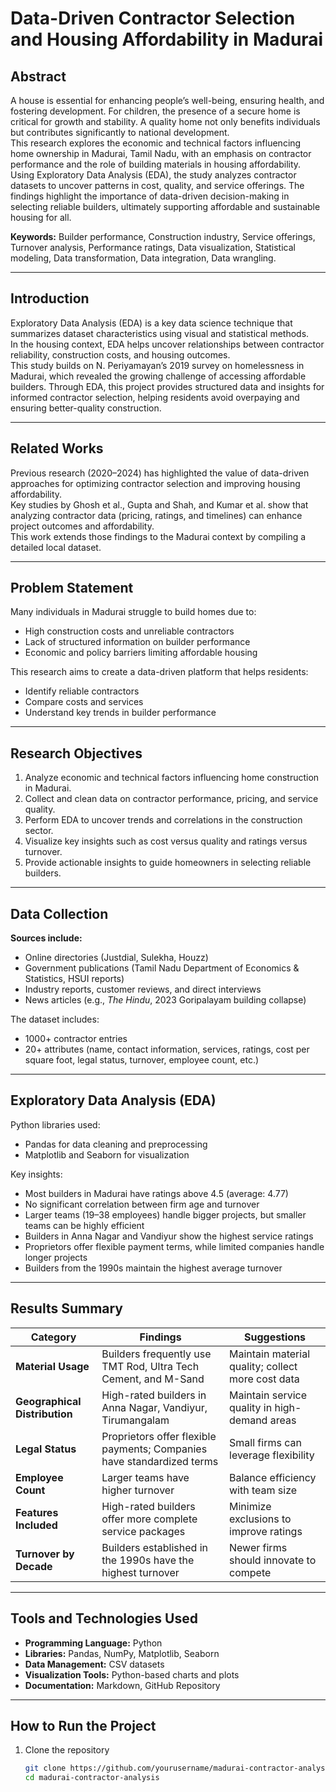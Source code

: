 # Data-Driven Contractor Selection and Housing Affordability in Madurai

## Abstract
A house is essential for enhancing people’s well-being, ensuring health, and fostering development. For children, the presence of a secure home is critical for growth and stability. A quality home not only benefits individuals but contributes significantly to national development.  
This research explores the economic and technical factors influencing home ownership in Madurai, Tamil Nadu, with an emphasis on contractor performance and the role of building materials in housing affordability.  
Using Exploratory Data Analysis (EDA), the study analyzes contractor datasets to uncover patterns in cost, quality, and service offerings. The findings highlight the importance of data-driven decision-making in selecting reliable builders, ultimately supporting affordable and sustainable housing for all.

**Keywords:** Builder performance, Construction industry, Service offerings, Turnover analysis, Performance ratings, Data visualization, Statistical modeling, Data transformation, Data integration, Data wrangling.

---

## Introduction
Exploratory Data Analysis (EDA) is a key data science technique that summarizes dataset characteristics using visual and statistical methods.  
In the housing context, EDA helps uncover relationships between contractor reliability, construction costs, and housing outcomes.  
This study builds on N. Periyamayan’s 2019 survey on homelessness in Madurai, which revealed the growing challenge of accessing affordable builders. Through EDA, this project provides structured data and insights for informed contractor selection, helping residents avoid overpaying and ensuring better-quality construction.

---

## Related Works
Previous research (2020–2024) has highlighted the value of data-driven approaches for optimizing contractor selection and improving housing affordability.  
Key studies by Ghosh et al., Gupta and Shah, and Kumar et al. show that analyzing contractor data (pricing, ratings, and timelines) can enhance project outcomes and affordability.  
This work extends those findings to the Madurai context by compiling a detailed local dataset.

---

## Problem Statement
Many individuals in Madurai struggle to build homes due to:
- High construction costs and unreliable contractors  
- Lack of structured information on builder performance  
- Economic and policy barriers limiting affordable housing  

This research aims to create a data-driven platform that helps residents:
- Identify reliable contractors  
- Compare costs and services  
- Understand key trends in builder performance  

---

## Research Objectives
1. Analyze economic and technical factors influencing home construction in Madurai.  
2. Collect and clean data on contractor performance, pricing, and service quality.  
3. Perform EDA to uncover trends and correlations in the construction sector.  
4. Visualize key insights such as cost versus quality and ratings versus turnover.  
5. Provide actionable insights to guide homeowners in selecting reliable builders.  

---

## Data Collection
**Sources include:**
- Online directories (Justdial, Sulekha, Houzz)  
- Government publications (Tamil Nadu Department of Economics & Statistics, HSUI reports)  
- Industry reports, customer reviews, and direct interviews  
- News articles (e.g., *The Hindu*, 2023 Goripalayam building collapse)  

The dataset includes:
- 1000+ contractor entries  
- 20+ attributes (name, contact information, services, ratings, cost per square foot, legal status, turnover, employee count, etc.)

---

## Exploratory Data Analysis (EDA)
Python libraries used:
- Pandas for data cleaning and preprocessing  
- Matplotlib and Seaborn for visualization  

Key insights:
- Most builders in Madurai have ratings above 4.5 (average: 4.77)  
- No significant correlation between firm age and turnover  
- Larger teams (19–38 employees) handle bigger projects, but smaller teams can be highly efficient  
- Builders in Anna Nagar and Vandiyur show the highest service ratings  
- Proprietors offer flexible payment terms, while limited companies handle longer projects  
- Builders from the 1990s maintain the highest average turnover  

---

## Results Summary

| Category | Findings | Suggestions |
|-----------|-----------|-------------|
| **Material Usage** | Builders frequently use TMT Rod, Ultra Tech Cement, and M-Sand | Maintain material quality; collect more cost data |
| **Geographical Distribution** | High-rated builders in Anna Nagar, Vandiyur, Tirumangalam | Maintain service quality in high-demand areas |
| **Legal Status** | Proprietors offer flexible payments; Companies have standardized terms | Small firms can leverage flexibility |
| **Employee Count** | Larger teams have higher turnover | Balance efficiency with team size |
| **Features Included** | High-rated builders offer more complete service packages | Minimize exclusions to improve ratings |
| **Turnover by Decade** | Builders established in the 1990s have the highest turnover | Newer firms should innovate to compete |

---

## Tools and Technologies Used
- **Programming Language:** Python  
- **Libraries:** Pandas, NumPy, Matplotlib, Seaborn  
- **Data Management:** CSV datasets  
- **Visualization Tools:** Python-based charts and plots  
- **Documentation:** Markdown, GitHub Repository  

---

## How to Run the Project
1. Clone the repository  
   ```bash
   git clone https://github.com/yourusername/madurai-contractor-analysis.git
   cd madurai-contractor-analysis
